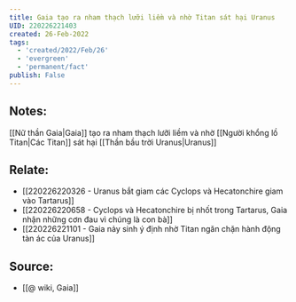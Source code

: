 ```yaml
---
title: Gaia tạo ra nham thạch lưỡi liềm và nhờ Titan sát hại Uranus
UID: 220226221403
created: 26-Feb-2022
tags:
  - 'created/2022/Feb/26'
  - 'evergreen'
  - 'permanent/fact'
publish: False
---
```

## Notes:
[[Nữ thần Gaia|Gaia]] tạo ra nham thạch lưỡi liềm và nhờ [[Người khổng lồ Titan|Các Titan]] sát hại [[Thần bầu trời Uranus|Uranus]]

## Relate:
- [[220226220326 - Uranus bắt giam các Cyclops và Hecatonchire giam vào Tartarus]]
- [[220226220658 - Cyclops và Hecatonchire bị nhốt trong Tartarus, Gaia nhận những cơn đau vì chúng là con bà]]
- [[220226221101 - Gaia nảy sinh ý định nhờ Titan ngăn chặn hành động tàn ác của Uranus]]
## Source:
- [[@ wiki, Gaia]]




